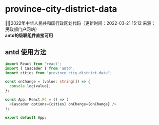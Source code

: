 # province-city-district-data
🚀🔥2022年中华人民共和国行政区划代码（更新时间：2022-03-21 15:12 来源：民政部门户网站）  
**antd的级联组件直接可用**
## antd 使用方法

```ts
import React from 'react';
import { Cascader } from 'antd';
import cities from "province-city-district-data";

const onChange = (value: string[]) => {
  console.log(value);
};

const App: React.FC = () => (
  <Cascader options={cities} onChange={onChange} />
);

export default App;
```
